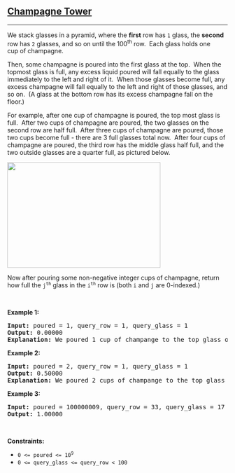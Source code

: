 <h2><a href="https://leetcode.com/problems/champagne-tower/" target="_blank">Champagne Tower</a></h2>
<hr><p>We stack glasses in a pyramid, where the <strong>first</strong> row has <code>1</code> glass, the <strong>second</strong> row has <code>2</code> glasses, and so on until the 100<sup>th</sup> row.  Each glass holds one cup of champagne.</p>
<p>Then, some champagne is poured into the first glass at the top.  When the topmost glass is full, any excess liquid poured will fall equally to the glass immediately to the left and right of it.  When those glasses become full, any excess champagne will fall equally to the left and right of those glasses, and so on.  (A glass at the bottom row has its excess champagne fall on the floor.)</p>
<p>For example, after one cup of champagne is poured, the top most glass is full.  After two cups of champagne are poured, the two glasses on the second row are half full.  After three cups of champagne are poured, those two cups become full - there are 3 full glasses total now.  After four cups of champagne are poured, the third row has the middle glass half full, and the two outside glasses are a quarter full, as pictured below.</p>
<p><img alt="" src="https://s3-lc-upload.s3.amazonaws.com/uploads/2018/03/09/tower.png" style="height: 241px; width: 350px;"/></p>
<p>Now after pouring some non-negative integer cups of champagne, return how full the <code>j<sup>th</sup></code> glass in the <code>i<sup>th</sup></code> row is (both <code>i</code> and <code>j</code> are 0-indexed.)</p>
<p> </p>
<p><strong class="example">Example 1:</strong></p>
<pre><strong>Input:</strong> poured = 1, query_row = 1, query_glass = 1
<strong>Output:</strong> 0.00000
<strong>Explanation:</strong> We poured 1 cup of champange to the top glass of the tower (which is indexed as (0, 0)). There will be no excess liquid so all the glasses under the top glass will remain empty.
</pre>
<p><strong class="example">Example 2:</strong></p>
<pre><strong>Input:</strong> poured = 2, query_row = 1, query_glass = 1
<strong>Output:</strong> 0.50000
<strong>Explanation:</strong> We poured 2 cups of champange to the top glass of the tower (which is indexed as (0, 0)). There is one cup of excess liquid. The glass indexed as (1, 0) and the glass indexed as (1, 1) will share the excess liquid equally, and each will get half cup of champange.
</pre>
<p><strong class="example">Example 3:</strong></p>
<pre><strong>Input:</strong> poured = 100000009, query_row = 33, query_glass = 17
<strong>Output:</strong> 1.00000
</pre>
<p> </p>
<p><strong>Constraints:</strong></p>
<ul>
<li><code>0 &lt;= poured &lt;= 10<sup>9</sup></code></li>
<li><code>0 &lt;= query_glass &lt;= query_row &lt; 100</code></li>
</ul>